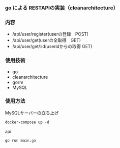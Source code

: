 ### go による RESTAPIの実装（cleanarchitecture）

### 内容
- /api/user/register(userの登録　POST)
- /api/user/get(userの全取得　GET)
- /api/user/get/:id(useridからの取得 GET)

### 使用技術
- go
- cleanarchitecture
- gorm
- MySQL

### 使用方法
MySQLサーバーの立ち上げ
```
docker-compose up -d
```

api
```
go run main.go
```
